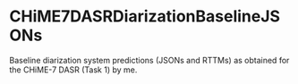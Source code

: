 # CHiME7DASRDiarizationBaselineJSONs
Baseline diarization system predictions (JSONs and RTTMs) as obtained for the CHiME-7 DASR (Task 1) by me.
